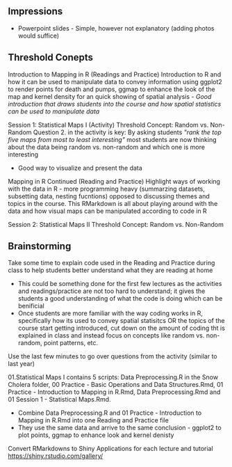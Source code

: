## Impressions ##

* Powerpoint slides - Simple, however not explanatory (adding photos would suffice) 

## Threshold Conepts ##
Introduction to Mapping in R (Readings and Practice)
Introduction to R and how it can be used to manipulate data to convey information using ggplot2 to render points for death and pumps, ggmap to enhance the look of the map and kernel density for an quick showing of spatial analysis - *Good introduction that draws students into the course and how spatial statistics can be used to manipulate data*

Session 1: Statistical Maps I (Activity) 
Threshold Concept: Random vs. Non-Random 
Question 2. in the activity is key: By asking students *"rank the top five maps from most to least interesting"* most students are now thinking about the data being random vs. non-random and which one is more interesting 
* Good way to visualize and present the data 

Mapping in R Continued (Reading and Practice) 
Highlight ways of working with the data in R - more programming heavy (summarzing datasets, subsetting data, nesting fucntions) opposed to discussing themes and topics in the course.
This RMarkdown is all about playing around with the data and how visual maps can be manipulated according to code in R 

Session 2: Statistical Maps II 
Threshold Concept: Random vs. Non-Random 

## Brainstorming ##
Take some time to explain code used in the Reading and Practice during class to help students better understand what they are reading at home 
* This could be something done for the first few lectures as the activities and readings/practice are not too hard to understand; it gives the students a good understanding of what the code is doing which can be benificial 
* Once students are more familiar with the way coding works in R, specifically how its used to convey spatial statisitcs OR the topics of the course start getting introduced, cut down on the amount of coding tht is explained in class and instead focus on concepts like random vs. non-random, point patterns, etc. 

Use the last few minutes to go over questions from the activity (similar to last year) 

01.Statistical Maps I contains 5 scripts: Data Preprocessing.R in the Snow Cholera folder, 00 Practice - Basic Operations and Data Structures.Rmd, 01 Practice - Introduction to Mapping in R.Rmd, Data Preprocessing.Rmd and 01 Session 1 - Statistical Maps.Rmd. 
* Combine Data Preprocessing.R and 01 Practice - Introduction to Mapping in R.Rmd into one Reading and Practice file
* They use the same data and arrive to the same conclusion - ggplot2 to plot points, ggmap to enhance look and kernel denisty 

Convert RMarkdowns to Shiny Applications for each lecture and tutorial
https://shiny.rstudio.com/gallery/
